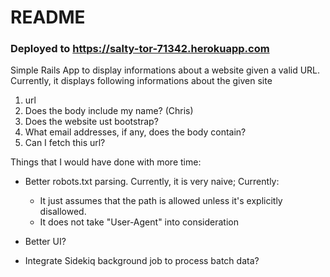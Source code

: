 # README
### Deployed to https://salty-tor-71342.herokuapp.com

Simple Rails App to display informations about a website given a valid URL.
Currently, it displays following informations about the given site

1. url
2. Does the body include my name? (Chris)
3. Does the website ust bootstrap?
4. What email addresses, if any, does the body contain?
5. Can I fetch this url?



Things that I would have done with more time:

* Better robots.txt parsing. Currently, it is very naive; Currently:
  * It just assumes that the path is allowed unless it's explicitly disallowed.
  * It does not take "User-Agent" into consideration
  
* Better UI?

* Integrate Sidekiq background job to process batch data?
